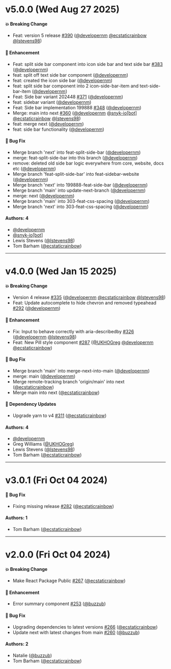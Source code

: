 # v5.0.0 (Wed Aug 27 2025)

#### 💥 Breaking Change

- Feat: version 5 release [#390](https://github.com/UKHO/admiralty-design-system/pull/390) ([@developernm](https://github.com/developernm) [@ecstaticrainbow](https://github.com/ecstaticrainbow) [@lstevens98](https://github.com/lstevens98))

#### 🚀 Enhancement

- Feat: split side bar component into icon side bar and text side bar [#383](https://github.com/UKHO/admiralty-design-system/pull/383) ([@developernm](https://github.com/developernm))
- feat: split off text side bar component ([@developernm](https://github.com/developernm))
- feat: created the icon side bar ([@developernm](https://github.com/developernm))
- feat: split side bar component into 2 icon-side-bar-item and text-side-bar-item ([@developernm](https://github.com/developernm))
- Feat: Side bar variant 202448 [#371](https://github.com/UKHO/admiralty-design-system/pull/371) ([@developernm](https://github.com/developernm))
- feat: sidebar variant ([@developernm](https://github.com/developernm))
- Feat: Side bar implementation 199888 [#348](https://github.com/UKHO/admiralty-design-system/pull/348) ([@developernm](https://github.com/developernm))
- Merge: main into next [#360](https://github.com/UKHO/admiralty-design-system/pull/360) ([@developernm](https://github.com/developernm) [@snyk-io[bot]](https://github.com/snyk-io[bot]) [@ecstaticrainbow](https://github.com/ecstaticrainbow) [@lstevens98](https://github.com/lstevens98))
- feat: merge next ([@developernm](https://github.com/developernm))
- feat: side bar functionality ([@developernm](https://github.com/developernm))

#### 🐛 Bug Fix

- Merge branch 'next' into feat-split-side-bar ([@developernm](https://github.com/developernm))
- merge: feat-split-side-bar into this branch ([@developernm](https://github.com/developernm))
- remove: deleted old side bar logic everywhere from core, website, docs etc ([@developernm](https://github.com/developernm))
- Merge branch 'feat-split-side-bar' into feat-sidebar-website ([@developernm](https://github.com/developernm))
- Merge branch 'next' into 199888-feat-side-bar ([@developernm](https://github.com/developernm))
- Merge branch 'main' into update-next-branch ([@developernm](https://github.com/developernm))
- merge: next ([@developernm](https://github.com/developernm))
- Merge branch 'main' into 303-feat-css-spacing ([@developernm](https://github.com/developernm))
- Merge branch 'next' into 303-feat-css-spacing ([@developernm](https://github.com/developernm))

#### Authors: 4

- [@developernm](https://github.com/developernm)
- [@snyk-io[bot]](https://github.com/snyk-io[bot])
- Lewis Stevens ([@lstevens98](https://github.com/lstevens98))
- Tom Barham ([@ecstaticrainbow](https://github.com/ecstaticrainbow))

---

# v4.0.0 (Wed Jan 15 2025)

#### 💥 Breaking Change

- Version 4 release [#335](https://github.com/UKHO/admiralty-design-system/pull/335) ([@developernm](https://github.com/developernm) [@ecstaticrainbow](https://github.com/ecstaticrainbow) [@lstevens98](https://github.com/lstevens98))
- Feat: Update autocomplete to hide chevron and removed typeahead [#292](https://github.com/UKHO/admiralty-design-system/pull/292) ([@developernm](https://github.com/developernm))

#### 🚀 Enhancement

- Fix: Input to behave correctly with aria-describedby [#326](https://github.com/UKHO/admiralty-design-system/pull/326) ([@developernm](https://github.com/developernm) [@lstevens98](https://github.com/lstevens98))
- Feat: New Pill style component [#287](https://github.com/UKHO/admiralty-design-system/pull/287) ([@UKHOGreg](https://github.com/UKHOGreg) [@developernm](https://github.com/developernm) [@ecstaticrainbow](https://github.com/ecstaticrainbow))

#### 🐛 Bug Fix

- Merge branch 'main' into merge-next-into-main ([@developernm](https://github.com/developernm))
- merge: main ([@developernm](https://github.com/developernm))
- Merge remote-tracking branch 'origin/main' into next ([@ecstaticrainbow](https://github.com/ecstaticrainbow))
- Merge main into next ([@ecstaticrainbow](https://github.com/ecstaticrainbow))

#### 🔩 Dependency Updates

- Upgrade yarn to v4 [#311](https://github.com/UKHO/admiralty-design-system/pull/311) ([@ecstaticrainbow](https://github.com/ecstaticrainbow))

#### Authors: 4

- [@developernm](https://github.com/developernm)
- Greg Williams ([@UKHOGreg](https://github.com/UKHOGreg))
- Lewis Stevens ([@lstevens98](https://github.com/lstevens98))
- Tom Barham ([@ecstaticrainbow](https://github.com/ecstaticrainbow))

---

# v3.0.1 (Fri Oct 04 2024)

#### 🐛 Bug Fix

- Fixing missing release [#282](https://github.com/UKHO/admiralty-design-system/pull/282) ([@ecstaticrainbow](https://github.com/ecstaticrainbow))

#### Authors: 1

- Tom Barham ([@ecstaticrainbow](https://github.com/ecstaticrainbow))

---

# v2.0.0 (Fri Oct 04 2024)

#### 💥 Breaking Change

- Make React Package Public [#267](https://github.com/UKHO/admiralty-design-system/pull/267) ([@ecstaticrainbow](https://github.com/ecstaticrainbow))

#### 🚀 Enhancement

- Error summary component [#253](https://github.com/UKHO/admiralty-design-system/pull/253) ([@buzzub](https://github.com/buzzub))

#### 🐛 Bug Fix

- Upgrading dependencies to latest versions [#266](https://github.com/UKHO/admiralty-design-system/pull/266) ([@ecstaticrainbow](https://github.com/ecstaticrainbow))
- Update next with latest changes from main [#260](https://github.com/UKHO/admiralty-design-system/pull/260) ([@buzzub](https://github.com/buzzub))

#### Authors: 2

- Natalie ([@buzzub](https://github.com/buzzub))
- Tom Barham ([@ecstaticrainbow](https://github.com/ecstaticrainbow))
